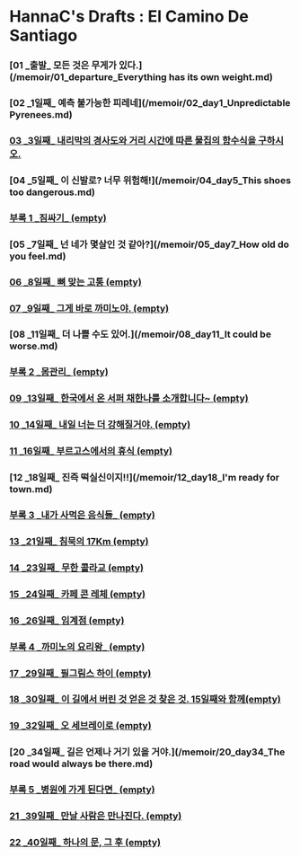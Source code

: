# HannaC's Drafts : El Camino De Santiago

### [01 _출발\_ 모든 것은 무게가 있다.](/memoir/01_departure_Everything has its own weight.md)
### [02 _1일째\_ 예측 불가능한 피레네](/memoir/02_day1_Unpredictable Pyrenees.md)
### [03 _3일째\_ 내리막의 경사도와 거리 시간에 따른 물집의 함수식을 구하시오.](/memoir/03_day3_Function_blister.md)
### [04 _5일째\_ 이 신발로? 너무 위험해!](/memoir/04_day5_This shoes too dangerous.md)
### [부록 1 _짐싸기\_ (empty)]()
### [05 _7일째\_ 넌 네가 몇살인 것 같아?](/memoir/05_day7_How old do you feel.md)
### [06 _8일째\_ 뼈 맞는 고통 (empty)]()
### [07 _9일째\_ 그게 바로 까미노야. (empty)]()
### [08 _11일째\_ 더 나쁠 수도 있어.](/memoir/08_day11_It could be worse.md)
### [부록 2 _몸관리\_ (empty)]()
### [09 _13일째\_ 한국에서 온 서퍼 채한나를 소개합니다~ (empty)]()
### [10 _14일째\_ 내일 너는 더 강해질거야. (empty)]()
### [11 _16일째\_ 부르고스에서의 휴식 (empty)]()
### [12 _18일째\_ 진즉 떡실신이지!!](/memoir/12_day18_I'm ready for town.md)
### [부록 3 _내가 사먹은 음식들\_ (empty)]()
### [13 _21일째\_ 침묵의 17Km (empty)]()
### [14 _23일째\_ 무한 콜라교 (empty)]()
### [15 _24일째\_ 카페 콘 레체 (empty)]()
### [16 _26일째\_ 임계점 (empty)]()
### [부록 4 _까미노의 요리왕\_ (empty)]()
### [17 _29일째\_ 필그림스 하이 (empty)]()
### [18 _30일째\_ 이 길에서 버린 것 얻은 것 찾은 것. 15일째와 함께(empty)]()
### [19 _32일째\_ 오 세브레이로 (empty)]()
### [20 _34일째\_ 길은 언제나 거기 있을 거야.](/memoir/20_day34_The road would always be there.md)
### [부록 5 _병원에 가게 된다면\_ (empty)]()
### [21 _39일째\_ 만날 사람은 만나진다. (empty)]()
### [22 _40일째\_ 하나의 문, 그 후 (empty)]()